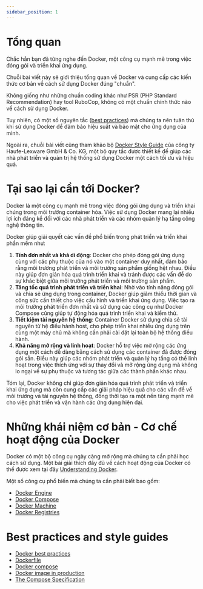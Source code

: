 ```yaml
---
sidebar_position: 1
---
```


# Tổng quan

Chắc hẳn bạn đã từng nghe đến Docker, một công cụ mạnh mẽ trong việc đóng gói và triển khai ứng dụng.

Chuỗi bài viết này sẽ giới thiệu tổng quan về Docker và cung cấp các kiến thức cơ bản về cách sử dụng Docker đúng "chuẩn".

Không giống như những chuẩn coding khác như PSR (PHP Standard Recommendation) hay tool RuboCop, không có một chuẩn chính thức nào về cách sử dụng Docker.

Tuy nhiên, có một số nguyên tắc ([best practices](https://docs.docker.com/build/building/best-practices)) mà chúng ta nên tuân thủ khi sử dụng Docker để đảm bảo hiệu suất và bảo mật cho ứng dụng của mình.

Ngoài ra, chuỗi bài viết cũng tham khảo bộ [Docker Style Guide](https://github.com/Haufe-Lexware/docker-style-guide) của công ty Haufe-Lexware GmbH & Co. KG, một bộ quy tắc được thiết kế để giúp các nhà phát triển và quản trị hệ thống sử dụng Docker một cách tối ưu và hiệu quả.

# Tại sao lại cần tới Docker?

Docker là một công cụ mạnh mẽ trong việc đóng gói ứng dụng và triển khai chúng trong môi trường container hóa. Việc sử dụng Docker mang lại nhiều lợi ích đáng kể đối với các nhà phát triển và các nhóm quản lý hạ tầng công nghệ thông tin.

Docker giúp giải quyết các vấn đề phổ biến trong phát triển và triển khai phần mềm như:

1. **Tính đơn nhất và khả di động**: Docker cho phép đóng gói ứng dụng cùng với các phụ thuộc của nó vào một container duy nhất, đảm bảo rằng môi trường phát triển và môi trường sản phẩm giống hệt nhau. Điều này giúp đơn giản hóa quá trình triển khai và tránh được các vấn đề do sự khác biệt giữa môi trường phát triển và môi trường sản phẩm.
2. **Tăng tốc quá trình phát triển và triển khai**: Nhờ vào tính năng đóng gói và chia sẻ ứng dụng trong container, Docker giúp giảm thiểu thời gian và công sức cần thiết cho việc cấu hình và triển khai ứng dụng. Việc tạo ra môi trường phát triển đơn nhất và sử dụng các công cụ như Docker Compose cũng giúp tự động hóa quá trình triển khai và kiểm thử.
3. **Tiết kiệm tài nguyên hệ thống**: Container Docker sử dụng chia sẻ tài nguyên từ hệ điều hành host, cho phép triển khai nhiều ứng dụng trên cùng một máy chủ mà không cần phải cài đặt lại toàn bộ hệ thống điều hành.
4. **Khả năng mở rộng và linh hoạt**: Docker hỗ trợ việc mở rộng các ứng dụng một cách dễ dàng bằng cách sử dụng các container đã được đóng gói sẵn. Điều này giúp các nhóm phát triển và quản lý hạ tầng có thể linh hoạt trong việc thích ứng với sự thay đổi và mở rộng ứng dụng mà không lo ngại về sự phụ thuộc và tương tác giữa các thành phần khác nhau.

Tóm lại, Docker không chỉ giúp đơn giản hóa quá trình phát triển và triển khai ứng dụng mà còn cung cấp các giải pháp hiệu quả cho các vấn đề về môi trường và tài nguyên hệ thống, đồng thời tạo ra một nền tảng mạnh mẽ cho việc phát triển và vận hành các ứng dụng hiện đại.

# Những khái niệm cơ bản - Cơ chế hoạt động của Docker

Docker có một bộ công cụ ngày càng mở rộng mà chúng ta cần phải học cách sử dụng. Một bài giải thích đầy đủ về cách hoạt động của Docker có thể được xem tại đây [Understanding Docker](https://docs.docker.com/engine/understanding-docker/).

Một số công cụ phổ biến mà chúng ta cần phải biết bao gồm:

* [Docker Engine](https://docs.docker.com/engine/understanding-docker#what-is-docker-engine)
* [Docker Compose](https://docs.docker.com/compose/overview/)
* [Docker Machine](https://docs.docker.com/machine/overview/)
* [Docker Registries](https://docs.docker.com/engine/understanding-docker/#docker-registries)

# Best practices and style guides

* [Docker best practices](https://docs.docker.com/build/building/best-practices/)
* [Dockerfile](/docs/docker/docker-file.md)
* [Docker compose](/docs/docker/docker-compose.md)
* [Docker image in production](https://viblo.asia/p/docker-image-in-production-cau-chuyen-1gb-hay-100mb-LzD5dXyE5jY)
* [The Compose Specification](https://github.com/compose-spec/compose-spec/blob/main/spec.md)
